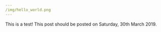 ```yaml
---
/img/hello_world.png
---
```


This is a test! This post should be posted on Saturday, 30th March 2019.
